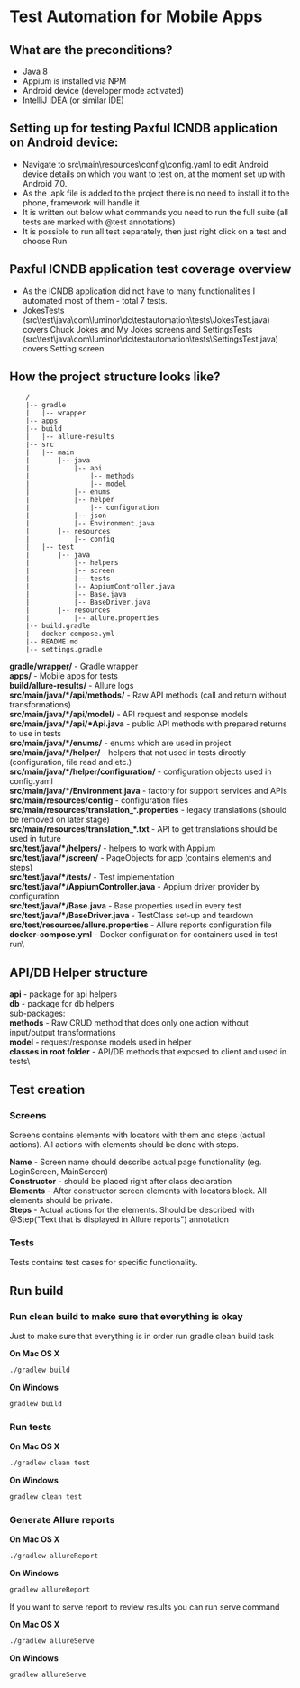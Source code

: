# Test Automation for Mobile Apps

## What are the preconditions?
  
  * Java 8
  * Appium is installed via NPM
  * Android device (developer mode activated)
  * IntelliJ IDEA (or similar IDE)
 
## Setting up for testing Paxful ICNDB application on Android device:

  * Navigate to src\main\resources\config\config.yaml to edit Android device details on which you want to test on, at the moment set up     with Android 7.0.
  * As the .apk file is added to the project there is no need to install it to the phone, framework will handle it.
  * It is written out below what commands you need to run the full suite (all tests are marked with @test annotations)
  * It is possible to run all test separately, then just right click on a test and choose Run. 
    
## Paxful ICNDB application test coverage overview

  * As the ICNDB application did not have to many functionalities I automated most of them - total 7 tests.
  * JokesTests (src\test\java\com\luminor\dc\testautomation\tests\JokesTest.java) covers Chuck Jokes and My Jokes screens and               SettingsTests (src\test\java\com\luminor\dc\testautomation\tests\SettingsTest.java) covers Setting screen.

## How the project structure looks like?

```
    /
    |-- gradle
    |   |-- wrapper
    |-- apps
    |-- build
    |   |-- allure-results
    |-- src
    |   |-- main
    |       |-- java
    |           |-- api
    |               |-- methods
    |               |-- model
    |           |-- enums
    |           |-- helper
    |               |-- configuration
    |           |-- json
    |           |-- Environment.java
    |       |-- resources
    |           |-- config
    |   |-- test
    |       |-- java
    |           |-- helpers
    |           |-- screen
    |           |-- tests
    |           |-- AppiumController.java
    |           |-- Base.java
    |           |-- BaseDriver.java
    |       |-- resources
    |           |-- allure.properties
    |-- build.gradle
    |-- docker-compose.yml
    |-- README.md
    |-- settings.gradle
```

**gradle/wrapper/** - Gradle wrapper\
**apps/** - Mobile apps for tests\
**build/allure-results/** - Allure logs\
**src/main/java/\*/api/methods/** - Raw API methods (call and return without transformations)\
**src/main/java/\*/api/model/** - API request and response models\
**src/main/java/\*/api/\*Api.java** - public API methods with prepared returns to use in tests\
**src/main/java/\*/enums/** - enums which are used in project\
**src/main/java/\*/helper/** - helpers that not used in tests directly (configuration, file read and etc.)\
**src/main/java/\*/helper/configuration/** - configuration objects used in config.yaml\
**src/main/java/\*/Environment.java** - factory for support services and APIs\
**src/main/resources/config** - configuration files\
**src/main/resources/translation_\*.properties** - legacy translations (should be removed on later stage)\
**src/main/resources/translation_\*.txt** - API to get translations should be used in future\
**src/test/java/\*/helpers/** - helpers to work with Appium\
**src/test/java/\*/screen/** - PageObjects for app (contains elements and steps)\
**src/test/java/\*/tests/** - Test implementation\
**src/test/java/\*/AppiumController.java** - Appium driver provider by configuration\
**src/test/java/\*/Base.java** - Base properties used in every test\
**src/test/java/\*/BaseDriver.java** - TestClass set-up and teardown\
**src/test/resources/allure.properties** - Allure reports configuration file\
**docker-compose.yml** - Docker configuration for containers used in test run\

## API/DB Helper structure

   **api** - package for api helpers\
   **db** - package for db helpers\
   sub-packages:\
   **methods** - Raw CRUD method that does only one action without input/output transformations\
   **model** - request/response models used in helper\
   **classes in root folder** - API/DB methods that exposed to client and used in tests\

## Test creation

### Screens

Screens contains elements with locators with them and steps (actual actions). All actions with elements should be done
with steps.

**Name** - Screen name should describe actual page functionality (eg. LoginScreen, MainScreen)\
**Constructor** - should be placed right after class declaration\
**Elements** - After constructor screen elements with locators block. All elements should be private.\
**Steps** - Actual actions for the elements. Should be described with @Step("Text that is displayed in Allure reports") 
annotation

### Tests

Tests contains test cases for specific functionality.


## Run build

### Run clean build to make sure that everything is okay

Just to make sure that everything is in order run gradle clean build task

**On Mac OS X**
```sh
./gradlew build
```

**On Windows**
```sh
gradlew build
```

### Run tests

**On Mac OS X**
```sh
./gradlew clean test
```

**On Windows**
```sh
gradlew clean test
```

### Generate Allure reports

**On Mac OS X**
```sh
./gradlew allureReport
```

**On Windows**
```sh
gradlew allureReport
```

If you want to serve report to review results you can run serve command

**On Mac OS X**
```sh
./gradlew allureServe
```

**On Windows**
```sh
gradlew allureServe
```



